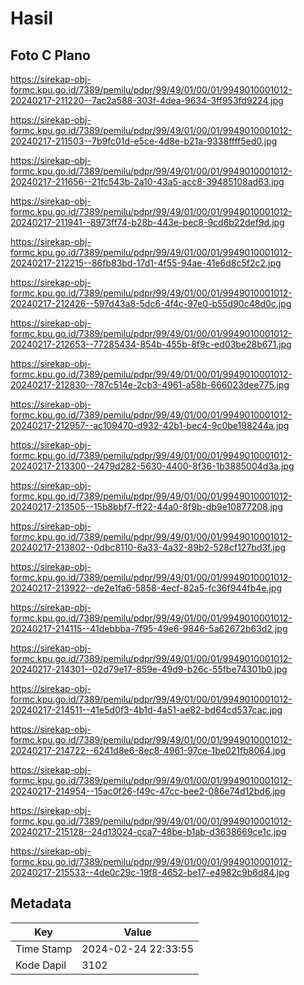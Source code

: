 # Hasil

## Foto C Plano

https://sirekap-obj-formc.kpu.go.id/7389/pemilu/pdpr/99/49/01/00/01/9949010001012-20240217-211220--7ac2a588-303f-4dea-9634-3ff953fd9224.jpg

https://sirekap-obj-formc.kpu.go.id/7389/pemilu/pdpr/99/49/01/00/01/9949010001012-20240217-211503--7b9fc01d-e5ce-4d8e-b21a-9338ffff5ed0.jpg

https://sirekap-obj-formc.kpu.go.id/7389/pemilu/pdpr/99/49/01/00/01/9949010001012-20240217-211656--21fc543b-2a10-43a5-acc8-39485108ad63.jpg

https://sirekap-obj-formc.kpu.go.id/7389/pemilu/pdpr/99/49/01/00/01/9949010001012-20240217-211941--8973ff74-b28b-443e-bec8-9cd6b22def9d.jpg

https://sirekap-obj-formc.kpu.go.id/7389/pemilu/pdpr/99/49/01/00/01/9949010001012-20240217-212215--86fb83bd-17d1-4f55-94ae-41e6d8c5f2c2.jpg

https://sirekap-obj-formc.kpu.go.id/7389/pemilu/pdpr/99/49/01/00/01/9949010001012-20240217-212426--597d43a8-5dc6-4f4c-97e0-b55d90c48d0c.jpg

https://sirekap-obj-formc.kpu.go.id/7389/pemilu/pdpr/99/49/01/00/01/9949010001012-20240217-212653--77285434-854b-455b-8f9c-ed03be28b671.jpg

https://sirekap-obj-formc.kpu.go.id/7389/pemilu/pdpr/99/49/01/00/01/9949010001012-20240217-212830--787c514e-2cb3-4961-a58b-666023dee775.jpg

https://sirekap-obj-formc.kpu.go.id/7389/pemilu/pdpr/99/49/01/00/01/9949010001012-20240217-212957--ac109470-d932-42b1-bec4-9c0be198244a.jpg

https://sirekap-obj-formc.kpu.go.id/7389/pemilu/pdpr/99/49/01/00/01/9949010001012-20240217-213300--2479d282-5630-4400-8f36-1b3885004d3a.jpg

https://sirekap-obj-formc.kpu.go.id/7389/pemilu/pdpr/99/49/01/00/01/9949010001012-20240217-213505--15b8bbf7-ff22-44a0-8f9b-db9e10877208.jpg

https://sirekap-obj-formc.kpu.go.id/7389/pemilu/pdpr/99/49/01/00/01/9949010001012-20240217-213802--0dbc8110-6a33-4a32-89b2-528cf127bd3f.jpg

https://sirekap-obj-formc.kpu.go.id/7389/pemilu/pdpr/99/49/01/00/01/9949010001012-20240217-213922--de2e1fa6-5858-4ecf-82a5-fc36f944fb4e.jpg

https://sirekap-obj-formc.kpu.go.id/7389/pemilu/pdpr/99/49/01/00/01/9949010001012-20240217-214115--41debbba-7f95-49e6-9846-5a62672b63d2.jpg

https://sirekap-obj-formc.kpu.go.id/7389/pemilu/pdpr/99/49/01/00/01/9949010001012-20240217-214301--02d79e17-859e-49d9-b26c-55fbe74301b0.jpg

https://sirekap-obj-formc.kpu.go.id/7389/pemilu/pdpr/99/49/01/00/01/9949010001012-20240217-214511--41e5d0f3-4b1d-4a51-ae82-bd64cd537cac.jpg

https://sirekap-obj-formc.kpu.go.id/7389/pemilu/pdpr/99/49/01/00/01/9949010001012-20240217-214722--6241d8e6-8ec8-4961-97ce-1be021fb8064.jpg

https://sirekap-obj-formc.kpu.go.id/7389/pemilu/pdpr/99/49/01/00/01/9949010001012-20240217-214954--15ac0f26-f49c-47cc-bee2-086e74d12bd6.jpg

https://sirekap-obj-formc.kpu.go.id/7389/pemilu/pdpr/99/49/01/00/01/9949010001012-20240217-215128--24d13024-cca7-48be-b1ab-d3638669ce1c.jpg

https://sirekap-obj-formc.kpu.go.id/7389/pemilu/pdpr/99/49/01/00/01/9949010001012-20240217-215533--4de0c29c-19f8-4652-be17-e4982c9b6d84.jpg


## Metadata

| Key        | Value               |
| ---------- | ------------------- |
| Time Stamp | 2024-02-24 22:33:55 |
| Kode Dapil | 3102                |



